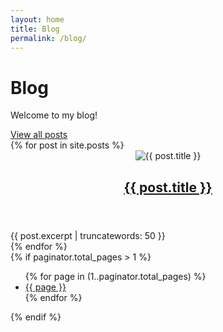 ```yaml
---  
layout: home  
title: Blog  
permalink: /blog/  
---  
```

  
<div class="home-hero">  
<h1>Blog</h1>  
<p>Welcome to my blog!</p>  
<a href="{{ site.baseurl }}/archive/">View all posts</a>  
</div>  
  
<section class="home-posts">  
{% for post in site.posts %}  
<article class="post-card">  
<header>  
<img src="{{ post.header.teaser }}" alt="{{ post.title }}">  
<h2><a href="{{ post.url }}">{{ post.title }}</a></h2>  
</header>  
<div class="excerpt">  
{{ post.excerpt | truncatewords: 50 }}  
</div>  
</article>  
{% endfor %}  
</section>  
  
<div class="pagination">  
{% if paginator.total_pages > 1 %}  
<ul>  
{% for page in (1..paginator.total_pages) %}  
<li><a href="{{ site.baseurl }}/blog/page/{{ page }}">{{ page }}</a></li>  
{% endfor %}  
</ul>  
{% endif %}  
</div>  


